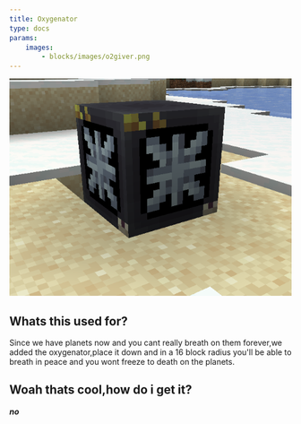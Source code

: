 ```yaml
---
title: Oxygenator
type: docs
params:
    images:
        - blocks/images/o2giver.png
---
```


![freeo2giver2020](images/o2giver.png)
## Whats this used for?

Since we have planets now and you cant really breath on them forever,we added the oxygenator,place it down and in a 16 block radius you'll be able to breath in peace and you wont freeze to death on the planets.

## Woah thats cool,how do i get it?

***no***
